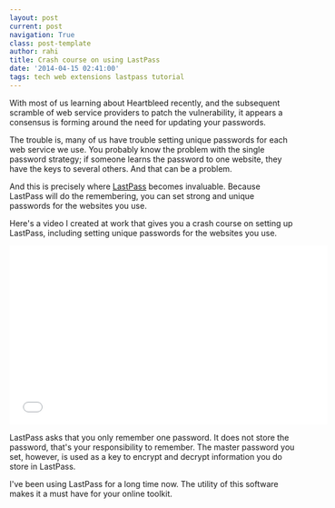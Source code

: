```yaml
---
layout: post
current: post
navigation: True
class: post-template
author: rahi
title: Crash course on using LastPass
date: '2014-04-15 02:41:00'
tags: tech web extensions lastpass tutorial
---
```


With most of us learning about Heartbleed recently, and the subsequent scramble of web service providers to patch the vulnerability, it appears a consensus is forming around the need for updating your passwords.

The trouble is, many of us have trouble setting unique passwords for each web service we use. You probably know the problem with the single password strategy; if someone learns the password to one website, they have the keys to several others. And that can be a problem.

And this is precisely where [LastPass](https://lastpass.com/) becomes invaluable. Because LastPass will do the remembering, you can set strong and unique passwords for the websites you use.

Here's a video I created at work that gives you a crash course on setting up LastPass, including setting unique passwords for the websites you use.

<iframe width="560" height="315" src="//www.youtube.com/embed/qyTQuao17D8" frameborder="0" allowfullscreen></iframe>

LastPass asks that you only remember one password. It does not store the password, that's your responsibility to remember. The master password you set, however, is used as a key to encrypt and decrypt information you do store in LastPass.

I've been using LastPass for a long time now. The utility of this software makes it a must have for your online toolkit.
